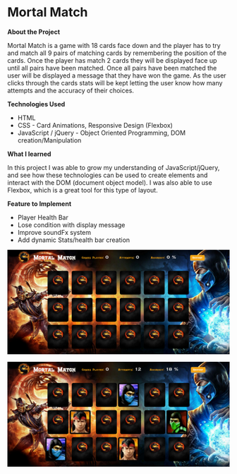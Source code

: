 # Mortal Match

**About the Project**

Mortal Match is a game with 18 cards face down and the player has to try and match all 9 pairs of matching cards by remembering the position of the cards. Once the player has match 2 cards they will be displayed face up until all pairs have been matched. Once all pairs have been matched the user will be displayed a message that they have won the game. As the user clicks through the cards stats will be kept letting the user know how many attempts and the accuracy of their choices.

**Technologies Used**

* HTML
* CSS - Card Animations, Responsive Design (Flexbox)
* JavaScript / jQuery - Object Oriented Programming, DOM creation/Manipulation

**What I learned**

In this project I was able to grow my understanding of JavaScript/jQuery, and see how these technologies can be used to create elements and interact with the DOM (document object model). I was also able to use Flexbox, which is a great tool for this type of layout.

**Feature to Implement**
* Player Health Bar
* Lose condition with display message
* Improve soundFx system
* Add dynamic Stats/health bar creation

![alt text](screenshots/mortal_match1.PNG "All cards face down")

![alt text](screenshots/mortal_match2.PNG "A few cards matched and clicked")

